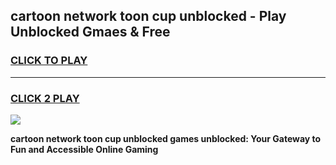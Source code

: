 
## cartoon network toon cup unblocked - Play Unblocked Gmaes & Free
<h3>
<a href="https://news.freeplayer.one?title=cartoon_network_toon_cup_unblocked&ref=16F">CLICK TO PLAY</a></h3>
<hr>

<h3>
<a href="https://news.freeplayer.one?title=cartoon_network_toon_cup_unblocked&ref=16F">CLICK 2 PLAY</a>
  
</h3>

<a href="https://news.freeplayer.one?title=cartoon_network_toon_cup_unblocked&ref=16F/"><img src="https://clearcache.store/games.png"></a>


**cartoon network toon cup unblocked games unblocked: Your Gateway to Fun and Accessible Online Gaming**
